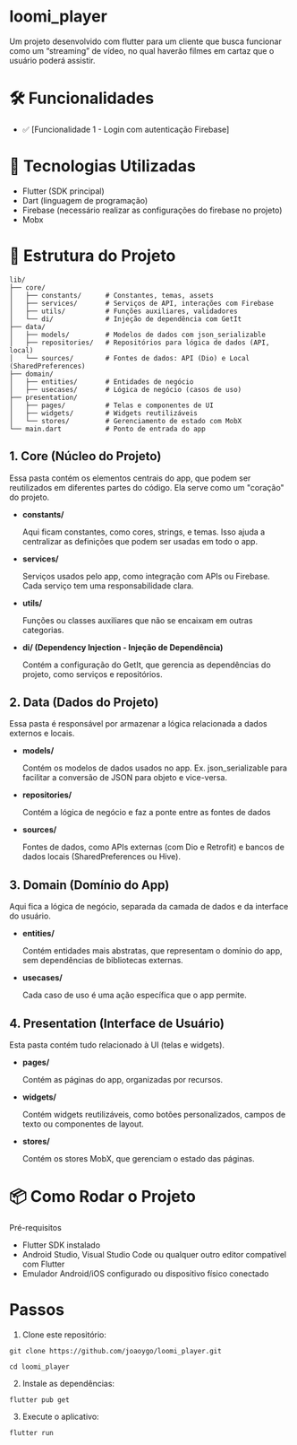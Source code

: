 # loomi_player

Um projeto desenvolvido com flutter para um cliente que busca funcionar
como um “streaming” de vídeo, no qual haverão filmes em cartaz que o usuário
poderá assistir.

# 🛠️ Funcionalidades

- ✅ [Funcionalidade 1 - Login com autenticação Firebase]

# 🚀 Tecnologias Utilizadas

- Flutter (SDK principal)
- Dart (linguagem de programação)
- Firebase (necessário realizar as configurações do firebase no projeto)
- Mobx

# 📂 Estrutura do Projeto
```
lib/
├── core/
│   ├── constants/      # Constantes, temas, assets
│   ├── services/       # Serviços de API, interações com Firebase
│   ├── utils/          # Funções auxiliares, validadores
│   └── di/             # Injeção de dependência com GetIt
├── data/
│   ├── models/         # Modelos de dados com json_serializable
│   ├── repositories/   # Repositórios para lógica de dados (API, local)
│   └── sources/        # Fontes de dados: API (Dio) e Local (SharedPreferences)
├── domain/
│   ├── entities/       # Entidades de negócio
│   ├── usecases/       # Lógica de negócio (casos de uso)
├── presentation/
│   ├── pages/          # Telas e componentes de UI
│   ├── widgets/        # Widgets reutilizáveis
│   └── stores/         # Gerenciamento de estado com MobX
└── main.dart           # Ponto de entrada do app

```

## 1. Core (Núcleo do Projeto)

  Essa pasta contém os elementos centrais do app, que podem ser   reutilizados em diferentes partes do código. Ela serve como   um "coração" do projeto.

- **constants/**

  Aqui ficam constantes, como cores, strings, e temas. Isso   ajuda a centralizar as definições que podem ser usadas em   todo o app.

- **services/**

  Serviços usados pelo app, como integração com APIs ou Firebase. Cada serviço  tem uma responsabilidade clara.

- **utils/**

  Funções ou classes auxiliares que não se encaixam em outras categorias.

- **di/ (Dependency Injection - Injeção de Dependência)**

  Contém a configuração do GetIt, que gerencia as dependências do projeto, como serviços e repositórios.

## 2. Data (Dados do Projeto)

Essa pasta é responsável por armazenar a lógica relacionada a dados externos e locais.

- **models/**

  Contém os modelos de dados usados no app. Ex. json_serializable para facilitar a conversão de JSON para objeto e vice-versa.

- **repositories/**

  Contém a lógica de negócio e faz a ponte entre as fontes de dados

- **sources/**

  Fontes de dados, como APIs externas (com Dio e Retrofit) e bancos de dados locais (SharedPreferences ou Hive).

## 3. Domain (Domínio do App)

  Aqui fica a lógica de negócio, separada da camada de dados e da interface do usuário.

- **entities/**

  Contém entidades mais abstratas, que representam o domínio do app, sem dependências de bibliotecas externas.

- **usecases/**

  Cada caso de uso é uma ação específica que o app permite.

## 4. Presentation (Interface de Usuário)

  Esta pasta contém tudo relacionado à UI (telas e widgets).

- **pages/**

  Contém as páginas do app, organizadas por recursos.

- **widgets/**

  Contém widgets reutilizáveis, como botões personalizados, campos de texto ou componentes de layout.

- **stores/**

  Contém os stores MobX, que gerenciam o estado das páginas.


# 📦 Como Rodar o Projeto

Pré-requisitos

- Flutter SDK instalado
- Android Studio, Visual Studio Code ou qualquer outro editor compatível com Flutter
- Emulador Android/iOS configurado ou dispositivo físico conectado

# Passos
1. Clone este repositório:
```
git clone https://github.com/joaoygo/loomi_player.git

cd loomi_player
```

2. Instale as dependências:
```
flutter pub get
```
3. Execute o aplicativo:
```
flutter run
```